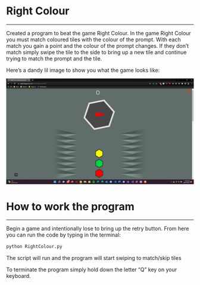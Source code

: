 # Right Colour

---

Created a program to beat the game Right Colour. In the game Right Colour you must match coloured tiles with the colour of the prompt. With each match you gain a point and the colour of the prompt changes. If they don’t match simply swipe the tile to the side to bring up  a new tile and continue trying to match the prompt and the tile.

Here’s a dandy lil image to show you what the game looks like:

![Alt text](README-img1.png?raw=true)

# How to work the program

---

Begin a game and intentionally lose to bring up the retry button. From here you can run the code by typing in the terminal:

```bash
python RightColour.py
```

The script will run and the program will start swiping to match/skip tiles

To terminate the program simply hold down the letter “Q” key on your keyboard.